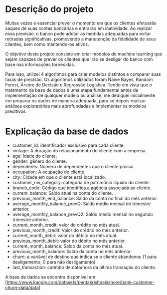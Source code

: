 # Descrição do projeto
Muitas vezes é essencial prever o momento em que os clientes efetuarão saques de suas contas bancárias e entrarão em inatividade. Ao realizar essa previsão, o banco pode adotar as medidas adequadas para evitar retiradas significativas, promovendo a manutenção da fidelidade de seus clientes, bem como mantendo-os ativos.

O objetivo deste projeto consiste em criar modelos de machine learning que sejam capazes de prever os clientes que irão se desligar do banco com base nas informações fornecidas.

Para isso, utilizei 4 algoritmos para criar modelos distintos e comparar suas taxas de precisão. Os algoritmos utilizados foram Naive Bayes, Random Forest, Árvore de Decisão e Regressão Logística.
Tendo em vista que o tratamento da base de dados é uma etapa fundamental antes da implementação de qualquer modelo ou análise, me dediquei inicialmente em preparar os dados de maneira adequada, para só depois realizar análises exploratórias mais aprofundadas e implementar os modelos preditivos.
# Explicação da base de dados
  - customer_id: identificador exclusivo para cada cliente.
  - vintage: A duração do relacionamento do cliente com a empresa.
  - age: Idade do cliente.
  - gender: gênero do cliente.
  - dependents: Número de dependentes que o cliente possui.
  - occupation: A ocupação do cliente.
  - city: Cidade em que o cliente está localizado.
  - customer_nw_category: categoria de patrimônio líquido do cliente.
  - branch_code: Código que identifica a agência associada ao cliente.
  - current_balance: Saldo atual na conta do cliente.
  - previous_month_end_balance: Saldo da conta no final do mês anterior.
  - average_monthly_balance_prevQ: Saldo médio mensal do trimestre anterior.
  - average_monthly_balance_prevQ2: Saldo médio mensal no segundo trimestre anterior.
  - current_month_credit: valor do crédito no mês atual.
  - previous_month_credit: Valor do crédito no mês anterior.
  - current_month_debit: valor do débito no mês atual.
  - previous_month_debit: valor do débito no mês anterior.
  - current_month_balance: Saldo da conta no mês atual.
  - previous_month_balance: Saldo da conta no mês anterior.
  - churn: a variável de destino que indica se o cliente abandonou (1 para desligamento, 0 para não desligamento).
  - last_transaction: carimbo de data/hora da última transação do cliente.

A base de dados se encontra disponível em: [https://www.kaggle.com/datasets/pentakrishnakishore/bank-customer-churn-data/data]
